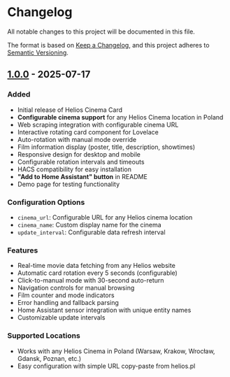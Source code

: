 # Changelog

All notable changes to this project will be documented in this file.

The format is based on [Keep a Changelog](https://keepachangelog.com/en/1.0.0/),
and this project adheres to [Semantic Versioning](https://semver.org/spec/v2.0.0.html).

## [1.0.0] - 2025-07-17

### Added
- Initial release of Helios Cinema Card
- **Configurable cinema support** for any Helios Cinema location in Poland
- Web scraping integration with configurable cinema URL
- Interactive rotating card component for Lovelace
- Auto-rotation with manual mode override
- Film information display (poster, title, description, showtimes)
- Responsive design for desktop and mobile
- Configurable rotation intervals and timeouts
- HACS compatibility for easy installation
- **"Add to Home Assistant" button** in README
- Demo page for testing functionality

### Configuration Options
- `cinema_url`: Configurable URL for any Helios cinema location
- `cinema_name`: Custom display name for the cinema
- `update_interval`: Configurable data refresh interval

### Features
- Real-time movie data fetching from any Helios website
- Automatic card rotation every 5 seconds (configurable)
- Click-to-manual mode with 30-second auto-return
- Navigation controls for manual browsing
- Film counter and mode indicators
- Error handling and fallback parsing
- Home Assistant sensor integration with unique entity names
- Customizable update intervals

### Supported Locations
- Works with any Helios Cinema in Poland (Warsaw, Krakow, Wrocław, Gdansk, Poznan, etc.)
- Easy configuration with simple URL copy-paste from helios.pl

[1.0.0]: https://github.com/oleksiyp/helios-cinema-card/releases/tag/v1.0.0
